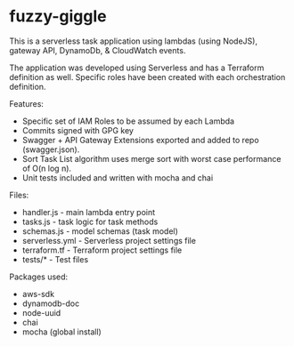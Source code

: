 # fuzzy-giggle

This is a serverless task application using lambdas (using NodeJS), gateway API, DynamoDb, & CloudWatch events.  

The application was developed using Serverless and has a Terraform definition as well. Specific roles have been created with each orchestration definition. 

Features:
* Specific set of IAM Roles to be assumed by each Lambda
* Commits signed with GPG key
* Swagger + API Gateway Extensions exported and added to repo (swagger.json).
* Sort Task List algorithm uses merge sort with worst case performance of O(n log n).
* Unit tests included and written with mocha and chai

Files:
* handler.js        - main lambda entry point
* tasks.js          - task logic for task methods
* schemas.js        - model schemas (task model)
* serverless.yml    - Serverless project settings file
* terraform.tf      - Terraform project settings file
* tests/*           - Test files

Packages used:
* aws-sdk
* dynamodb-doc
* node-uuid
* chai
* mocha (global install)